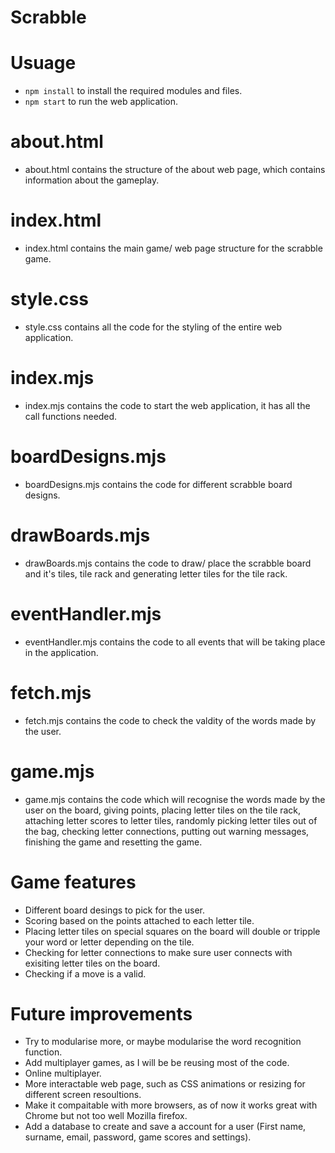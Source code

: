 # Scrabble

# Usuage
* `npm install` to install the required modules and files.
* `npm start` to run the web application.

# about.html 
* about.html contains the structure of the about web page, which contains information about the gameplay.
# index.html
* index.html contains the main game/ web page structure for the scrabble game.
# style.css
* style.css contains all the code for the styling of the entire web application.
# index.mjs 
* index.mjs contains the code to start the web application, it has all the call functions needed.
# boardDesigns.mjs
* boardDesigns.mjs contains the code for different scrabble board designs.
# drawBoards.mjs
* drawBoards.mjs contains the code to draw/ place the scrabble board and it's tiles, tile rack and generating letter tiles for the tile rack.
# eventHandler.mjs
* eventHandler.mjs contains the code to all events that will be taking place in the application.
# fetch.mjs
* fetch.mjs contains the code to check the valdity of the words made by the user.
# game.mjs
* game.mjs contains the code which will recognise the words made by the user on the board, giving points, placing letter tiles on the tile rack, attaching letter scores to letter tiles, randomly picking letter tiles out of the bag, checking letter connections, putting out warning messages, finishing the game and resetting the game.

# Game features
* Different board desings to pick for the user.
* Scoring based on the points attached to each letter tile.
* Placing letter tiles on special squares on the board will double or tripple your word or letter depending on the tile.
* Checking for letter connections to make sure user connects with exisiting letter tiles on the board.
* Checking if a move is a valid.

# Future improvements
* Try to modularise more, or maybe modularise the word recognition function.
* Add multiplayer games, as I will be be reusing most of the code.
* Online multiplayer.
* More interactable web page, such as CSS animations or resizing for different screen resoultions.
* Make it compaitable with more browsers, as of now it works great with Chrome but not too well Mozilla firefox.
* Add a database to create and save a account for a user (First name, surname, email, password, game scores and settings). 
